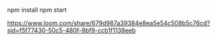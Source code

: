 npm install
npm start 





https://www.loom.com/share/679d987a39384e8ea5e54c508b5c76cd?sid=f5f77430-50c5-480f-9bf9-ccb1f1138eeb
